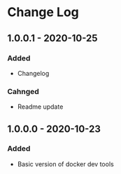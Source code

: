 # Change Log

## 1.0.0.1 - 2020-10-25
### Added
* Changelog
### Cahnged
* Readme update

## 1.0.0.0 - 2020-10-23
### Added
* Basic version of docker dev tools
